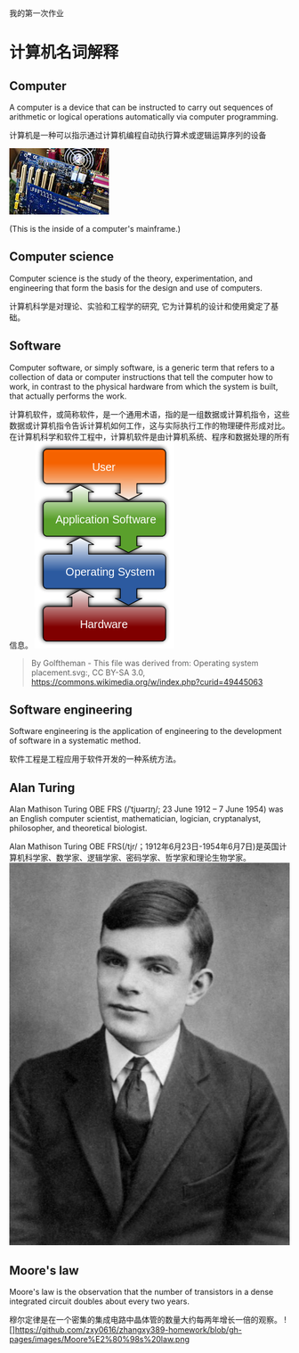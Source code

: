 我的第一次作业
# 计算机名词解释
## Computer
A computer is a device that can be instructed to carry out sequences of arithmetic or logical operations automatically via computer programming.

计算机是一种可以指示通过计算机编程自动执行算术或逻辑运算序列的设备


![computer](images/computer.jpg)

(This is the inside of a computer's mainframe.)

## Computer science
Computer science is the study of the theory, experimentation, and engineering that form the basis for the design and use of computers. 

计算机科学是对理论、实验和工程学的研究, 它为计算机的设计和使用奠定了基础。

## Software
Computer software, or simply software, is a generic term that refers to a collection of data or computer instructions that tell the computer how to work, in contrast to the physical hardware from which the system is built, that actually performs the work.

计算机软件，或简称软件，是一个通用术语，指的是一组数据或计算机指令，这些数据或计算机指令告诉计算机如何工作，这与实际执行工作的物理硬件形成对比。在计算机科学和软件工程中，计算机软件是由计算机系统、程序和数据处理的所有信息。
![software](images/software.png)

> By Golftheman - This file was derived from: Operating system placement.svg:, CC BY-SA 3.0, https://commons.wikimedia.org/w/index.php?curid=49445063 

## Software engineering 
Software engineering is the application of engineering to the development of software in a systematic method.

软件工程是工程应用于软件开发的一种系统方法。
## Alan Turing
Alan Mathison Turing OBE FRS (/ˈtjʊərɪŋ/; 23 June 1912 – 7 June 1954) was an English computer scientist, mathematician, logician, cryptanalyst, philosopher, and theoretical biologist.

Alan Mathison Turing OBE FRS(/tjr/；1912年6月23日-1954年6月7日)是英国计算机科学家、数学家、逻辑学家、密码学家、哲学家和理论生物学家。
![Alan Turing](images/Alan16.jpg)

## Moore's law
Moore's law is the observation that the number of transistors in a dense integrated circuit doubles about every two years. 

穆尔定律是在一个密集的集成电路中晶体管的数量大约每两年增长一倍的观察。
![]https://github.com/zxy0616/zhangxy389-homework/blob/gh-pages/images/Moore%E2%80%98s%20law.png
